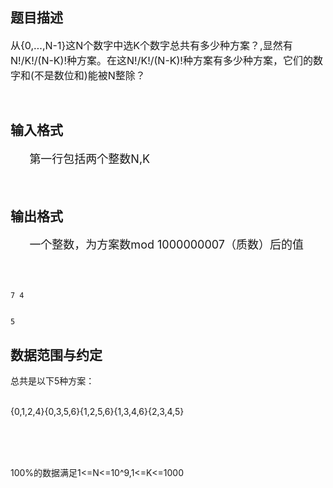## 题目描述

<p><span style="font-size: medium">从{0,…,N-1}这N个数字中选K个数字总共有多少种方案？,显然有N!/K!/(N-K)!种方案。在这N!/K!/(N-K)!种方案有多少种方案，它们的数字和(不是数位和)能被N整除？ <br>
    <br></span></p>

## 输入格式

<p><font size="4">      第一行包括两个整数N,K<br>
    <br></font></p>

## 输出格式

<p><font size="4">      一个整数，为方案数mod 1000000007（质数）后的值<br>
    <br></font></p>

```input1
7 4
```
```output1
5
```
## 数据范围与约定

<p>总共是以下5种方案：<br><br>
  {0,1,2,4}{0,3,5,6}{1,2,5,6}{1,3,4,6}{2,3,4,5}<br><br>
   <br><br>
  100%的数据满足1<=N<=10^9,1<=K<=1000</p>

